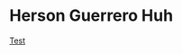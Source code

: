 # Herson Guerrero Huh

[Test](https://github.com/watsrunner/sketches/blob/main/sketch%201/sketch_1.html)
